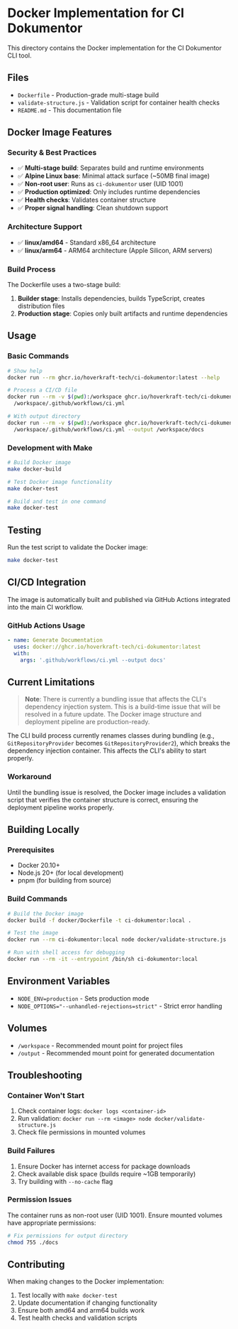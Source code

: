 # Docker Implementation for CI Dokumentor

This directory contains the Docker implementation for the CI Dokumentor CLI tool.

## Files

- `Dockerfile` - Production-grade multi-stage build
- `validate-structure.js` - Validation script for container health checks
- `README.md` - This documentation file

## Docker Image Features

### Security & Best Practices

- ✅ **Multi-stage build**: Separates build and runtime environments
- ✅ **Alpine Linux base**: Minimal attack surface (~50MB final image)
- ✅ **Non-root user**: Runs as `ci-dokumentor` user (UID 1001)
- ✅ **Production optimized**: Only includes runtime dependencies
- ✅ **Health checks**: Validates container structure
- ✅ **Proper signal handling**: Clean shutdown support

### Architecture Support

- ✅ **linux/amd64** - Standard x86_64 architecture
- ✅ **linux/arm64** - ARM64 architecture (Apple Silicon, ARM servers)

### Build Process

The Dockerfile uses a two-stage build:

1. **Builder stage**: Installs dependencies, builds TypeScript, creates distribution files
2. **Production stage**: Copies only built artifacts and runtime dependencies

## Usage

### Basic Commands

```bash
# Show help
docker run --rm ghcr.io/hoverkraft-tech/ci-dokumentor:latest --help

# Process a CI/CD file
docker run --rm -v $(pwd):/workspace ghcr.io/hoverkraft-tech/ci-dokumentor:latest \
  /workspace/.github/workflows/ci.yml

# With output directory
docker run --rm -v $(pwd):/workspace ghcr.io/hoverkraft-tech/ci-dokumentor:latest \
  /workspace/.github/workflows/ci.yml --output /workspace/docs
```

### Development with Make

```bash
# Build Docker image
make docker-build

# Test Docker image functionality
make docker-test

# Build and test in one command
make docker-test
```

## Testing

Run the test script to validate the Docker image:

```bash
make docker-test
```

## CI/CD Integration

The image is automatically built and published via GitHub Actions integrated into the main CI workflow.

### GitHub Actions Usage

```yaml
- name: Generate Documentation
  uses: docker://ghcr.io/hoverkraft-tech/ci-dokumentor:latest
  with:
    args: '.github/workflows/ci.yml --output docs'
```

## Current Limitations

> **Note**: There is currently a bundling issue that affects the CLI's dependency injection system. This is a build-time issue that will be resolved in a future update. The Docker image structure and deployment pipeline are production-ready.

The CLI build process currently renames classes during bundling (e.g., `GitRepositoryProvider` becomes `GitRepositoryProvider2`), which breaks the dependency injection container. This affects the CLI's ability to start properly.

### Workaround

Until the bundling issue is resolved, the Docker image includes a validation script that verifies the container structure is correct, ensuring the deployment pipeline works properly.

## Building Locally

### Prerequisites

- Docker 20.10+
- Node.js 20+ (for local development)
- pnpm (for building from source)

### Build Commands

```bash
# Build the Docker image
docker build -f docker/Dockerfile -t ci-dokumentor:local .

# Test the image
docker run --rm ci-dokumentor:local node docker/validate-structure.js

# Run with shell access for debugging
docker run --rm -it --entrypoint /bin/sh ci-dokumentor:local
```

## Environment Variables

- `NODE_ENV=production` - Sets production mode
- `NODE_OPTIONS="--unhandled-rejections=strict"` - Strict error handling

## Volumes

- `/workspace` - Recommended mount point for project files
- `/output` - Recommended mount point for generated documentation

## Troubleshooting

### Container Won't Start

1. Check container logs: `docker logs <container-id>`
2. Run validation: `docker run --rm <image> node docker/validate-structure.js`
3. Check file permissions in mounted volumes

### Build Failures

1. Ensure Docker has internet access for package downloads
2. Check available disk space (builds require ~1GB temporarily)
3. Try building with `--no-cache` flag

### Permission Issues

The container runs as non-root user (UID 1001). Ensure mounted volumes have appropriate permissions:

```bash
# Fix permissions for output directory
chmod 755 ./docs
```

## Contributing

When making changes to the Docker implementation:

1. Test locally with `make docker-test`
2. Update documentation if changing functionality
3. Ensure both amd64 and arm64 builds work
4. Test health checks and validation scripts